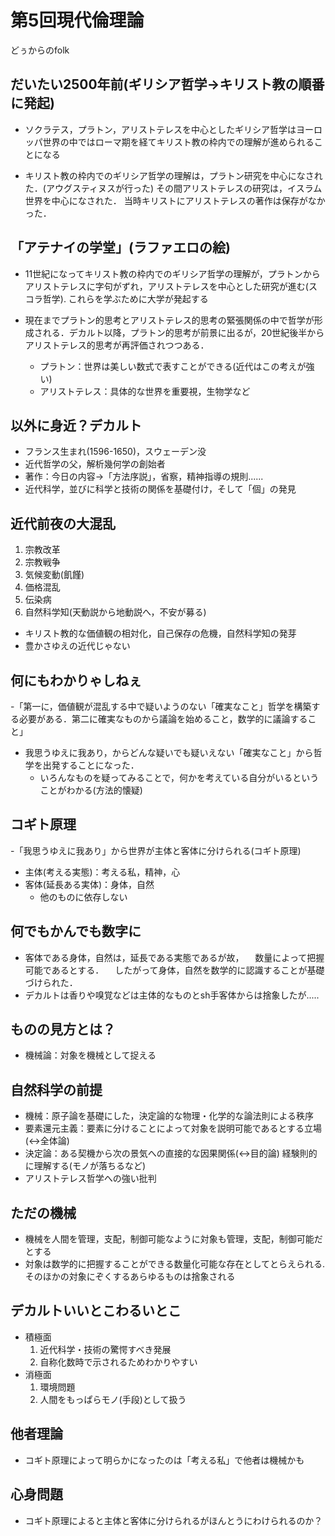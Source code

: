 # 第5回現代倫理論
どぅからのfolk

## だいたい2500年前(ギリシア哲学→キリスト教の順番に発起)
- ソクラテス，プラトン，アリストテレスを中心としたギリシア哲学はヨーロッパ世界の中ではローマ期を経てキリスト教の枠内での理解が進められることになる

- キリスト教の枠内でのギリシア哲学の理解は，プラトン研究を中心になされた．(アウグスティヌスが行った) その間アリストテレスの研究は，イスラム世界を中心になされた． 当時キリストにアリストテレスの著作は保存がなかった．

## 「アテナイの学堂」(ラファエロの絵)
- 11世紀になってキリスト教の枠内でのギリシア哲学の理解が，プラトンからアリストテレスに字句がずれ，アリストテレスを中心とした研究が進む(スコラ哲学). これらを学ぶために大学が発起する
	
- 現在までプラトン的思考とアリストテレス的思考の緊張関係の中で哲学が形成される．デカルト以降，プラトン的思考が前景に出るが，20世紀後半からアリストテレス的思考が再評価されつつある．
    - プラトン：世界は美しい数式で表すことができる(近代はこの考えが強い)
    - アリストテレス：具体的な世界を重要視，生物学など

## 以外に身近？デカルト
- フランス生まれ(1596-1650)，スウェーデン没
- 近代哲学の父，解析幾何学の創始者
- 著作：今日の内容→「方法序説」，省察，精神指導の規則......
- 近代科学，並びに科学と技術の関係を基礎付け，そして「個」の発見

## 近代前夜の大混乱
1. 宗教改革
1. 宗教戦争
1. 気候変動(飢饉)
1. 価格混乱
1. 伝染病
1. 自然科学知(天動説から地動説へ，不安が募る)
- キリスト教的な価値観の相対化，自己保存の危機，自然科学知の発芽
- 豊かさゆえの近代じゃない 

## 何にもわかりゃしねぇ
-「第一に，価値観が混乱する中で疑いようのない「確実なこと」哲学を構築する必要がある．第二に確実なものから議論を始めること，数学的に議論すること」

- 我思うゆえに我あり，からどんな疑いでも疑いえない「確実なこと」から哲学を出発することになった．
  - いろんなものを疑ってみることで，何かを考えている自分がいるということがわかる(方法的懐疑)

## コギト原理
-「我思うゆえに我あり」から世界が主体と客体に分けられる(コギト原理)
- 主体(考える実態)：考える私，精神，心
- 客体(延長ある実体)：身体，自然
  - 他のものに依存しない

## 何でもかんでも数字に
- 客体である身体，自然は，延長である実態であるが故，
	　数量によって把握可能であるとする．
	　したがって身体，自然を数学的に認識することが基礎づけられた．
- デカルトは香りや嗅覚などは主体的なものとsh手客体からは捨象したが.....

## ものの見方とは？
- 機械論：対象を機械として捉える
	
## 自然科学の前提
- 機械：原子論を基礎にした，決定論的な物理・化学的な論法則による秩序
- 要素還元主義：要素に分けることによって対象を説明可能であるとする立場(↔全体論)
- 決定論：ある契機から次の景気への直接的な因果関係(↔目的論) 経験則的に理解する(モノが落ちるなど)
- アリストテレス哲学への強い批判

## ただの機械
- 機械を人間を管理，支配，制御可能なように対象も管理，支配，制御可能だとする
- 対象は数学的に把握することができる数量化可能な存在としてとらえられる. そのほかの対象にぞくするあらゆるものは捨象される

## デカルトいいとこわるいとこ
- 積極面
  1. 近代科学・技術の驚愕すべき発展
	1. 自称化数時で示されるためわかりやすい
- 消極面
	1. 環境問題
	1. 人間をもっぱらモノ(手段)として扱う

## 他者理論
- コギト原理によって明らかになったのは「考える私」で他者は機械かも
## 心身問題
- コギト原理によると主体と客体に分けられるがほんとうにわけられるのか？
